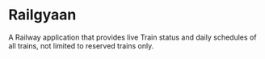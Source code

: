 # Railgyaan
A Railway application that provides live Train status and daily schedules of all trains, not limited to reserved trains only.
